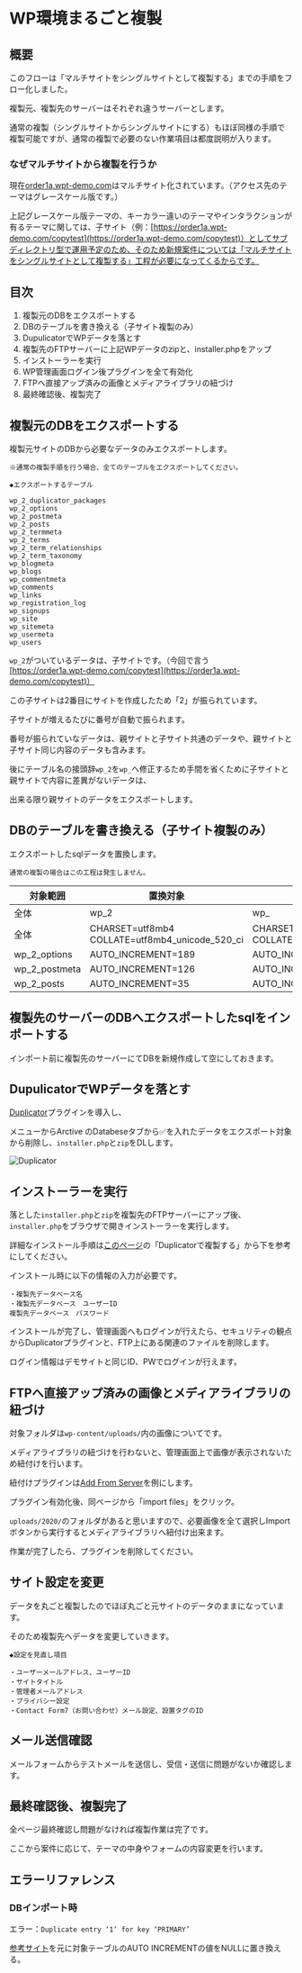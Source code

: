 # WP環境まるごと複製

## 概要

このフローは「マルチサイトをシングルサイトとして複製する」までの手順をフロー化しました。

複製元、複製先のサーバーはそれぞれ違うサーバーとします。

通常の複製（シングルサイトからシングルサイトにする）もほぼ同様の手順で複製可能ですが、通常の複製で必要のない作業項目は都度説明が入ります。

### なぜマルチサイトから複製を行うか

現在[order1a.wpt-demo.com](order1a.wpt-demo.com)はマルチサイト化されています。（アクセス先のテーマはグレースケール版です。）

上記グレースケール版テーマの、キーカラー違いのテーマやインタラクションが有るテーマに関しては、子サイト（例：[https://order1a.wpt-demo.com/copytest](https://order1a.wpt-demo.com/copytest)）としてサブディレクトリ型で運用予定のため、そのため新規案件については「マルチサイトをシングルサイトとして複製する」工程が必要になってくるからです。

## 目次

1. 複製元のDBをエクスポートする
2. DBのテーブルを書き換える（子サイト複製のみ）
3. DupulicatorでWPデータを落とす
4. 複製先のFTPサーバーに上記WPデータのzipと、installer.phpをアップ
5. インストーラーを実行
6. WP管理画面ログイン後プラグインを全て有効化
7. FTPへ直接アップ済みの画像とメディアライブラリの紐づけ
8. 最終確認後、複製完了


## 複製元のDBをエクスポートする

複製元サイトのDBから必要なデータのみエクスポートします。

```text
※通常の複製手順を行う場合、全てのテーブルをエクスポートしてください。
```

```text
◆エクスポートするテーブル

wp_2_duplicator_packages
wp_2_options
wp_2_postmeta
wp_2_posts
wp_2_termmeta
wp_2_terms
wp_2_term_relationships
wp_2_term_taxonomy
wp_blogmeta
wp_blogs
wp_commentmeta
wp_comments
wp_links
wp_registration_log
wp_signups
wp_site
wp_sitemeta
wp_usermeta
wp_users
```

`wp_2`がついているデータは、子サイトです。（今回で言う　[https://order1a.wpt-demo.com/copytest](https://order1a.wpt-demo.com/copytest)）

この子サイトは2番目にサイトを作成したため「2」が振られています。

子サイトが増えるたびに番号が自動で振られます。

番号が振られていなデータは、親サイトと子サイト共通のデータや、親サイトと子サイト同じ内容のデータも含みます。

後にテーブル名の接頭辞`wp_2`を`wp_`へ修正するため手間を省くために子サイトと親サイトで内容に差異がないデータは、

出来る限り親サイトのデータをエクスポートします。


## DBのテーブルを書き換える（子サイト複製のみ）

エクスポートしたsqlデータを置換します。

```text
通常の複製の場合はこの工程は発生しません。	
```

| 対象範囲 | 置換対象 | 置換後 |
| ------------- | ------------- | ------------- |
| 全体 | wp_2 | wp_ |
| 全体 | CHARSET=utf8mb4 COLLATE=utf8mb4_unicode_520_ci | CHARSET=utf8 COLLATE=utf8_general_ci |
| wp_2_options | AUTO_INCREMENT=189 | AUTO_INCREMENT=190 |
| wp_2_postmeta | AUTO_INCREMENT=126 | AUTO_INCREMENT=227 |
| wp_2_posts | AUTO_INCREMENT=35 | AUTO_INCREMENT=32 |


## 複製先のサーバーのDBへエクスポートしたsqlをインポートする

インポート前に複製先のサーバーにてDBを新規作成して空にしておきます。


## DupulicatorでWPデータを落とす

[Duplicator](https://ja.wordpress.org/plugins/duplicator/)プラグインを導入し、

メニューからArctive のDatabeseタブから✅を入れたデータをエクスポート対象から削除し、`installer.php`と`zip`をDLします。

![Duplicator](https://github.com/SakiTsukada-Bokuravo/WordPress-sharing-sheet/blob/images/db1.png)


## インストーラーを実行

落とした`installer.php`と`zip`を複製先のFTPサーバーにアップ後、`installer.php`をブラウザで開きインストーラーを実行します。

詳細なインストール手順は[このページ](https://www.notion.so/WP-72aafbcde8fc40849d8ee2a3327e02f4)の「Duplicatorで複製する」から下を参考にしてください。

インストール時に以下の情報の入力が必要です。

```text
・複製先データベース名
・複製先データベース　ユーザーID
複製先データベース　パスワード
```

インストールが完了し、管理画面へもログインが行えたら、セキュリティの観点からDuplicatorプラグインと、FTP上にある関連のファイルを削除します。

ログイン情報はデモサイトと同じID、PWでログインが行えます。


## FTPへ直接アップ済みの画像とメディアライブラリの紐づけ

対象フォルダは`wp-content/uploads/`内の画像についてです。

メディアライブラリの紐づけを行わないと、管理画面上で画像が表示されないため紐付けを行います。

紐付けプラグインは[Add From Server](https://wordpress.org/plugins/add-from-server/)を例にします。

プラグイン有効化後、同ページから「import files」をクリック。

`uploads/2020/`のフォルダがあると思いますので、必要画像を全て選択しImportボタンから実行するとメディアライブラリへ紐付け出来ます。

作業が完了したら、プラグインを削除してください。

## サイト設定を変更

データを丸ごと複製したのでほぼ丸ごと元サイトのデータのままになっています。

そのため複製先へデータを変更していきます。

```text
◆設定を見直し項目

・ユーザーメールアドレス、ユーザーID
・サイトタイトル
・管理者メールアドレス
・プライバシー設定
・Contact Form7（お問い合わせ）メール設定、設置タグのID
```

## メール送信確認

メールフォームからテストメールを送信し、受信・送信に問題がないか確認します。

## 最終確認後、複製完了

全ページ最終確認し問題がなければ複製作業は完了です。

ここから案件に応じて、テーマの中身やフォームの内容変更を行います。


## エラーリファレンス

### DBインポート時

エラー：`Duplicate entry ‘1’ for key ‘PRIMARY’`

[参考サイト](https://php1st.com/1470)を元に対象テーブルのAUTO INCREMENTの値をNULLに置き換える。